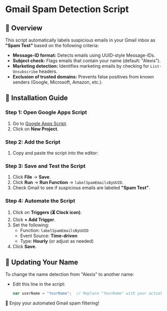 # Gmail Spam Detection Script

## 📌 Overview
This script automatically labels suspicious emails in your Gmail inbox as **"Spam Test"** based on the following criteria:
- **Message-ID format:** Detects emails using UUID-style Message-IDs.
- **Subject check:** Flags emails that contain your name (default: "Alexis").
- **Marketing detection:** Identifies marketing emails by checking for `List-Unsubscribe` headers.
- **Exclusion of trusted domains:** Prevents false positives from known senders (Google, Microsoft, Amazon, etc.).

## 🚀 Installation Guide

### Step 1: Open Google Apps Script
1. Go to [Google Apps Script](https://script.google.com/).
2. Click on **New Project**.

### Step 2: Add the Script
1. Copy and paste the script into the editor:


### Step 3: Save and Test the Script
1. Click **File** → **Save**.
2. Click **Run** → **Run Function** → `labelSpamEmailsByUUID`.
3. Check Gmail to see if suspicious emails are labeled **"Spam Test"**.

### Step 4: Automate the Script
1. Click on **Triggers (⏳ Clock icon)**.
2. Click **+ Add Trigger**.
3. Set the following:
   - Function: `labelSpamEmailsByUUID`
   - Event Source: **Time-driven**
   - Type: **Hourly** (or adjust as needed)
4. Click **Save**.

## 🔄 Updating Your Name
To change the name detection from "Alexis" to another name:
- Edit this line in the script:
  ```javascript
  var userName = "YourName";  // Replace "YourName" with your actual name
  ```

🚀 Enjoy your automated Gmail spam filtering!

